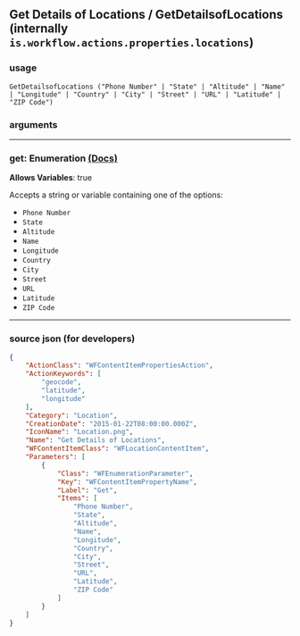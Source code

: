 
## Get Details of Locations / GetDetailsofLocations (internally `is.workflow.actions.properties.locations`)



### usage
```
GetDetailsofLocations ("Phone Number" | "State" | "Altitude" | "Name" | "Longitude" | "Country" | "City" | "Street" | "URL" | "Latitude" | "ZIP Code")
```

### arguments

---

### get: Enumeration [(Docs)](https://pfgithub.github.io/shortcutslang/gettingstarted#enum-select-field)
**Allows Variables**: true



Accepts a string 
or variable
containing one of the options:

- `Phone Number`
- `State`
- `Altitude`
- `Name`
- `Longitude`
- `Country`
- `City`
- `Street`
- `URL`
- `Latitude`
- `ZIP Code`

---

### source json (for developers)

```json
{
	"ActionClass": "WFContentItemPropertiesAction",
	"ActionKeywords": [
		"geocode",
		"latitude",
		"longitude"
	],
	"Category": "Location",
	"CreationDate": "2015-01-22T08:00:00.000Z",
	"IconName": "Location.png",
	"Name": "Get Details of Locations",
	"WFContentItemClass": "WFLocationContentItem",
	"Parameters": [
		{
			"Class": "WFEnumerationParameter",
			"Key": "WFContentItemPropertyName",
			"Label": "Get",
			"Items": [
				"Phone Number",
				"State",
				"Altitude",
				"Name",
				"Longitude",
				"Country",
				"City",
				"Street",
				"URL",
				"Latitude",
				"ZIP Code"
			]
		}
	]
}
```
